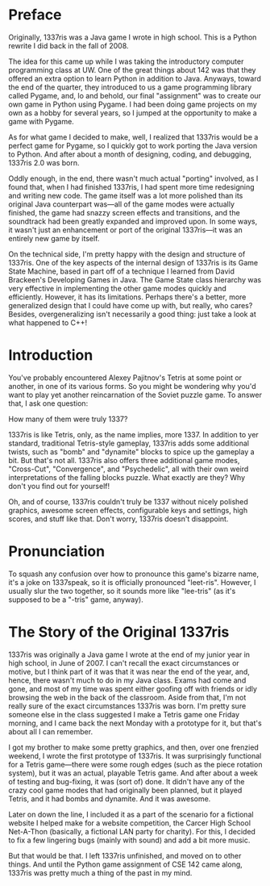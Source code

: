 Preface
=======

Originally, 1337ris was a Java game I wrote in high school. This is a Python rewrite I did back in the fall of 2008.

The idea for this came up while I was taking the introductory computer programming class at UW. One of the great things about 142 was that they offered an extra option to learn Python in addition to Java. Anyways, toward the end of the quarter, they introduced to us a game programming library called Pygame, and, lo and behold, our final "assignment" was to create our own game in Python using Pygame. I had been doing game projects on my own as a hobby for several years, so I jumped at the opportunity to make a game with Pygame.

As for what game I decided to make, well, I realized that 1337ris would be a perfect game for Pygame, so I quickly got to work porting the Java version to Python. And after about a month of designing, coding, and debugging, 1337ris 2.0 was born.

Oddly enough, in the end, there wasn't much actual "porting" involved, as I found that, when I had finished 1337ris, I had spent more time redesigning and writing new code. The game itself was a lot more polished than its original Java counterpart was—all of the game modes were actually finished, the game had snazzy screen effects and transitions, and the soundtrack had been greatly expanded and improved upon. In some ways, it wasn't just an enhancement or port of the original 1337ris—it was an entirely new game by itself.

On the technical side, I'm pretty happy with the design and structure of 1337ris. One of the key aspects of the internal design of 1337ris is its Game State Machine, based in part off of a technique I learned from David Brackeen's Developing Games in Java. The Game State class hierarchy was very effective in implementing the other game modes quickly and efficiently. However, it has its limitations. Perhaps there's a better, more generalized design that I could have come up with, but really, who cares? Besides, overgeneralizing isn't necessarily a good thing: just take a look at what happened to C++!

Introduction
============

You've probably encountered Alexey Pajitnov's Tetris at some point or another, in one of its various forms. So you might be wondering why you'd want to play yet another reincarnation of the Soviet puzzle game. To answer that, I ask one question:

How many of them were truly 1337?

1337ris is like Tetris, only, as the name implies, more 1337. In addition to yer standard, traditional Tetris-style gameplay, 1337ris adds some additional twists, such as "bomb" and "dynamite" blocks to spice up the gameplay a bit. But that's not all. 1337ris also offers three additional game modes, "Cross-Cut", "Convergence", and "Psychedelic", all with their own weird interpretations of the falling blocks puzzle. What exactly are they? Why don't you find out for yourself!

Oh, and of course, 1337ris couldn't truly be 1337 without nicely polished graphics, awesome screen effects, configurable keys and settings, high scores, and stuff like that. Don't worry, 1337ris doesn't disappoint.

Pronunciation
=============

To squash any confusion over how to pronounce this game's bizarre name, it's a joke on 1337speak, so it is officially pronounced "leet-ris". However, I usually slur the two together, so it sounds more like "lee-tris" (as it's supposed to be a "-tris" game, anyway).

The Story of the Original 1337ris
=================================

1337ris was originally a Java game I wrote at the end of my junior year in high school, in June of 2007. I can't recall the exact circumstances or motive, but I think part of it was that it was near the end of the year, and, hence, there wasn't much to do in my Java class. Exams had come and gone, and most of my time was spent either goofing off with friends or idly browsing the web in the back of the classroom. Aside from that, I'm not really sure of the exact circumstances 1337ris was born. I'm pretty sure someone else in the class suggested I make a Tetris game one Friday morning, and I came back the next Monday with a prototype for it, but that's about all I can remember.

I got my brother to make some pretty graphics, and then, over one frenzied weekend, I wrote the first prototype of 1337ris. It was surprisingly functional for a Tetris game—there were some rough edges (such as the piece rotation system), but it was an actual, playable Tetris game. And after about a week of testing and bug-fixing, it was (sort of) done. It didn't have any of the crazy cool game modes that had originally been planned, but it played Tetris, and it had bombs and dynamite. And it was awesome.

Later on down the line, I included it as a part of the scenario for a fictional website I helped make for a website competition, the Carcer High School Net-A-Thon (basically, a fictional LAN party for charity). For this, I decided to fix a few lingering bugs (mainly with sound) and add a bit more music.

But that would be that. I left 1337ris unfinished, and moved on to other things. And until the Python game assignment of CSE 142 came along, 1337ris was pretty much a thing of the past in my mind.
